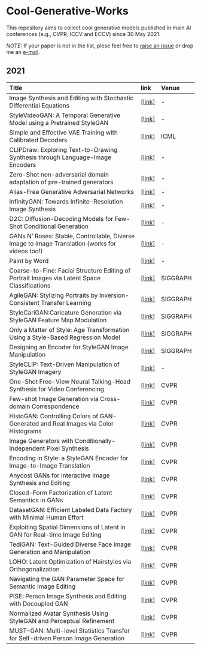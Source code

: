 # Cool-Generative-Works

This repository aims to collect cool generative models published in main AI conferences (e.g., CVPR, ICCV and ECCV) since 30 May 2021.

*NOTE:* If your paper is not in the list, plese feel free to [raise an issue](https://github.com/SenHe/Cool-GAN-Works/issues) or drop me an [e-mail](mailto:senhe752@gmail.com?subject=[GitHub]%fewshot%papers).
## 2021
| Title | link | Venue|
| :-----|:-----|:-----|
|Image Synthesis and Editing with Stochastic Differential Equations|[[link]](https://arxiv.org/pdf/2108.01073.pdf)|-|
|StyleVideoGAN: A Temporal Generative Model using a Pretrained StyleGAN|[[link]](https://arxiv.org/pdf/2107.07224v1.pdf)|-|
|Simple and Effective VAE Training with Calibrated Decoders|[[link]](https://arxiv.org/pdf/2006.13202.pdf)|ICML|
|CLIPDraw: Exploring Text-to-Drawing Synthesis through Language-Image Encoders|[[link]](https://arxiv.org/pdf/2106.14843.pdf)|-|
|Zero-Shot non-adversarial domain adaptation of pre-trained generators|[[link]](https://github.com/rinongal/StyleGAN-nada)|-|
|Alias-Free Generative Adversarial Networks|[[link]](https://nvlabs-fi-cdn.nvidia.com/alias-free-gan/alias-free-gan-paper.pdf)|-|
|InfinityGAN: Towards Infinite-Resolution Image Synthesis|[[link]](https://arxiv.org/pdf/2104.03963.pdf)|-|
|D2C: Diffusion-Decoding Models for Few-Shot Conditional Generation|[[link]](https://arxiv.org/pdf/2106.06819.pdf)|-|
|GANs N’ Roses: Stable, Controllable, Diverse Image to Image Translation (works for videos too!)|[[link]](https://arxiv.org/pdf/2106.06561.pdf)|-|
|Paint by Word|[[link]](https://arxiv.org/pdf/2103.10951.pdf)|-|
|Coarse-to-Fine: Facial Structure Editing of Portrait Images via Latent Space Classifications|[[link]](http://www.cad.zju.edu.cn/home/jin/sig2021/sig2021.htm)|SIGGRAPH|
|AgileGAN: Stylizing Portraits by Inversion-Consistent Transfer Learning|[[link]](https://guoxiansong.github.io/homepage/paper/AgileGAN.pdf)|SIGGRAPH|
|StyleCariGAN:Caricature Generation via StyleGAN Feature Map Modulation|[[link](https://github.com/PeterZhouSZ/StyleCariGAN)]|SIGGRAPH|
|Only a Matter of Style: Age Transformation Using a Style-Based Regression Model|[[link]](https://arxiv.org/pdf/2102.02754.pdf)|SIGGRAPH|
|Designing an Encoder for StyleGAN Image Manipulation|[[link]](https://arxiv.org/pdf/2102.02766.pdf)|SIGGRAPH|
|StyleCLIP: Text-Driven Manipulation of StyleGAN Imagery|[[link]](https://arxiv.org/pdf/2103.17249.pdf)|-|
|One-Shot Free-View Neural Talking-Head Synthesis for Video Conferencing|[[link]](https://arxiv.org/abs/2011.15126)|CVPR|
|Few-shot Image Generation via Cross-domain Correspondence|[[link](https://arxiv.org/pdf/2104.06820.pdf)]|CVPR|
|HistoGAN: Controlling Colors of GAN-Generated and Real Images via Color Histograms| [[link]](https://arxiv.org/pdf/2011.11731.pdf)| CVPR|
|Image Generators with Conditionally-Independent Pixel Synthesis| [[link]](https://arxiv.org/pdf/2011.13775)|CVPR|
|Encoding in Style: a StyleGAN Encoder for Image-to-Image Translation| [[link]](https://arxiv.org/pdf/2008.00951.pdf)|CVPR|
|Anycost GANs for Interactive Image Synthesis and Editing| [[link]](https://arxiv.org/pdf/2103.03243.pdf)|CVPR|
|Closed-Form Factorization of Latent Semantics in GANs| [[link]](https://arxiv.org/pdf/2007.06600.pdf)|CVPR|
|DatasetGAN: Efficient Labeled Data Factory with Minimal Human Effort| [[link]](https://arxiv.org/pdf/2104.06490.pdf)|CVPR|
|Exploiting Spatial Dimensions of Latent in GAN for Real-time Image Editing| [[link]](https://arxiv.org/pdf/2104.14754.pdf)|CVPR|
|TediGAN: Text-Guided Diverse Face Image Generation and Manipulation| [[link]](https://arxiv.org/pdf/2012.03308.pdf)|CVPR|
|LOHO: Latent Optimization of Hairstyles via Orthogonalization| [[link]](https://arxiv.org/pdf/2103.03891.pdf)|CVPR|
|Navigating the GAN Parameter Space for Semantic Image Editing| [[link]](https://arxiv.org/pdf/2011.13786.pdf)|CVPR|
|PISE: Person Image Synthesis and Editing with Decoupled GAN| [[link]](https://arxiv.org/pdf/2103.04023.pdf)|CVPR|
|Normalized Avatar Synthesis Using StyleGAN and Perceptual Refinement| [[link]](https://qingguo-xu.com/doc/Normalized_3D_Avatar.pdf)|CVPR|
|MUST-GAN: Multi-level Statistics Transfer for Self-driven Person Image Generation| [[link]](https://arxiv.org/pdf/2011.09084.pdf)|CVPR|
